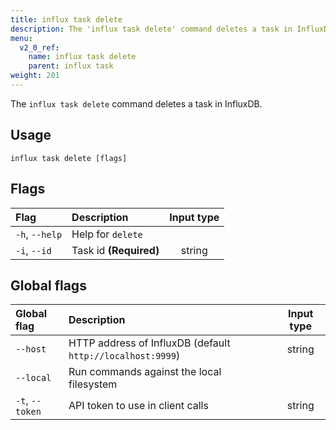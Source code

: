 ```yaml
---
title: influx task delete
description: The 'influx task delete' command deletes a task in InfluxDB.
menu:
  v2_0_ref:
    name: influx task delete
    parent: influx task
weight: 201
---
```


The `influx task delete` command deletes a task in InfluxDB.

## Usage
```
influx task delete [flags]
```

## Flags
| Flag           | Description            | Input type  |
|:----           |:-----------            |:----------: |
| `-h`, `--help` | Help for `delete`      |             |
| `-i`, `--id`   | Task id **(Required)** | string      |

## Global flags
| Global flag     | Description                                                | Input type |
|:-----------     |:-----------                                                |:----------:|
| `--host`        | HTTP address of InfluxDB (default `http://localhost:9999`) | string     |
| `--local`       | Run commands against the local filesystem                  |            |
| `-t`, `--token` | API token to use in client calls                           | string     |
